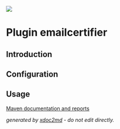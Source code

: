 ![](http://dev.lutece.paris.fr/jenkins/buildStatus/icon?job=plugin-emailcertifier-deploy)
# Plugin emailcertifier

## Introduction



## Configuration



## Usage




[Maven documentation and reports](http://dev.lutece.paris.fr/plugins/plugin-emailcertifier/)



 *generated by [xdoc2md](https://github.com/lutece-platform/tools-maven-xdoc2md-plugin) - do not edit directly.*